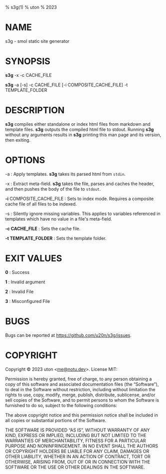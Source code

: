 % s3g(1)
% uton
% 2023

# NAME
s3g - smol static site generator

# SYNOPSIS
**s3g** -x -c CACHE\_FILE

**s3g** -a \[-s\] -c CACHE\_FILE \[-i COMPOSITE\_CACHE\_FILE\] -t TEMPLATE\_FOLDER

# DESCRIPTION
**s3g** compiles either standalone or index html files from markdown and template files. **s3g** outputs the compiled html file to stdout. Running **s3g** without any arguments results in **s3g** printing this man page and its version, then exiting.

# OPTIONS

-a
: Apply templates. **s3g** takes its parsed html from `stdin`.

-x
: Extract meta-field. **s3g** takes the file, parses and caches the header, and then pushes the body of the file to `stdout`.

**-i** COMPOSITE\_CACHE\_FILE
: Sets to index mode. Requires a composite cache file of all files to be indexed.

-s
: Silently ignore missing variables. This applies to variables referenced in templates which have no value in a file's meta-field.

**-c CACHE_FILE**
: Sets the cache file. 

**-t TEMPLATE_FOLDER**
: Sets the template folder.

# EXIT VALUES
**0**
: Success

**1**
: Invalid argument

**2**
: Invalid File

**3**
: Misconfigured File

# BUGS
Bugs can be reported at <https://github.com/u20n/s3g/issues>.

# COPYRIGHT
Copyright © 2023 uton \<me@notu.dev\>. License MIT:

Permission is hereby granted, free of charge, to any person obtaining a copy of this software and associated documentation files (the “Software”), to deal in the Software without restriction, including without limitation the rights to use, copy, modify, merge, publish, distribute, sublicense, and/or sell copies of the Software, and to permit persons to whom the Software is furnished to do so, subject to the following conditions:

The above copyright notice and this permission notice shall be included in all copies or substantial portions of the Software.

THE SOFTWARE IS PROVIDED “AS IS”, WITHOUT WARRANTY OF ANY KIND, EXPRESS OR IMPLIED, INCLUDING BUT NOT LIMITED TO THE WARRANTIES OF MERCHANTABILITY, FITNESS FOR A PARTICULAR PURPOSE AND NONINFRINGEMENT. IN NO EVENT SHALL THE AUTHORS OR COPYRIGHT HOLDERS BE LIABLE FOR ANY CLAIM, DAMAGES OR OTHER LIABILITY, WHETHER IN AN ACTION OF CONTRACT, TORT OR OTHERWISE, ARISING FROM, OUT OF OR IN CONNECTION WITH THE SOFTWARE OR THE USE OR OTHER DEALINGS IN THE SOFTWARE.

